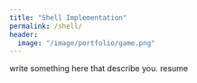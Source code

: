 ```yaml
---
title: "Shell Implementation"
permalink: /shell/
header:
  image: "/image/portfolio/game.png"
---
```


write something here that describe you. resume
